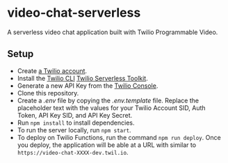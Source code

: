 # video-chat-serverless

A serverless video chat application built with Twilio Programmable Video.

## Setup

- Create [a Twilio account](https://www.twilio.com/referral/D4tqHM).
- Install the [Twilio CLI](https://www.twilio.com/docs/twilio-cli/quickstart) [Twilio Serverless Toolkit](https://www.twilio.com/docs/labs/serverless-toolkit).
- Generate a new API Key from the [Twilio Console](https://www.twilio.com/console/project/api-keys).
- Clone this repository.
- Create a _.env_ file by copying the _.env.template_ file. Replace the placeholder text with the values for your Twilio Account SID, Auth Token, API Key SID, and API Key Secret.
- Run `npm install` to install dependencies.
- To run the server locally, run `npm start`.
- To deploy on Twilio Functions, run the command `npm run deploy`. Once you deploy, the application will be able at a URL with similar to `https://video-chat-XXXX-dev.twil.io`.